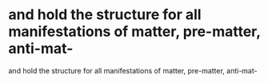 # and hold the structure for all manifestations of matter, pre-matter, anti-mat-

and hold the structure for all manifestations of matter, pre-matter, anti-mat-